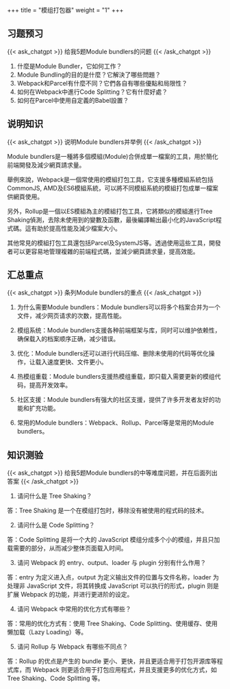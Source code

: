 +++
title = "模组打包器"
weight = "1"
+++
## 习题预习
{{< ask_chatgpt >}}
给我5题Module bundlers的问题
{{< /ask_chatgpt >}}



1. 什麼是Module Bundler，它如何工作？
2. Module Bundling的目的是什麼？它解決了哪些問題？
3. Webpack和Parcel有什麼不同？它們各自有哪些優點和局限性？
4. 如何在Webpack中進行Code Splitting？它有什麼好處？
5. 如何在Parcel中使用自定義的Babel設置？   

## 说明知识
{{< ask_chatgpt >}}
说明Module bundlers并举例
{{< /ask_chatgpt >}}



Module bundlers是一種將多個模組(Module)合併成單一檔案的工具，用於簡化前端開發及減少網頁請求量。

舉例來說，Webpack是一個常使用的模組打包工具，它支援多種模組系統包括CommonJS, AMD及ES6模組系統，可以將不同模組系統的模組打包成單一檔案供網頁使用。

另外，Rollup是一個以ES模組為主的模組打包工具，它將類似的模組進行Tree Shaking偵測，去除未使用到的變數及函數，最後編譯輸出最小化的JavaScript程式碼。這有助於提高性能及減少檔案大小。

其他常見的模組打包工具還包括Parcel及SystemJS等。透過使用這些工具，開發者可以更容易地管理複雜的前端程式碼，並減少網頁請求量，提高效能。   

## 汇总重点
{{< ask_chatgpt >}}
条列Module bundlers的重点
{{< /ask_chatgpt >}}



1. 为什么需要Module bundlers：Module bundlers可以将多个档案合并为一个文件，减少网页请求的次数，提高性能。

2. 模组系统：Module bundlers支援各种前端框架与库，同时可以维护依赖性，确保载入的档案顺序正确，减少错误。

3. 优化：Module bundlers还可以进行代码压缩、删除未使用的代码等优化操作，让载入速度更快、文件更小。

4. 热模组重载：Module bundlers支援热模组重载，即只载入需要更新的模组代码，提高开发效率。

5. 社区支援：Module bundlers有强大的社区支援，提供了许多开发者友好的功能和扩充功能。

6. 常用的Module bundlers：Webpack、Rollup、Parcel等是常用的Module bundlers。   

## 知识测验
{{< ask_chatgpt >}}
给我5题Module bundlers的中等难度问题，并在后面列出答案
{{< /ask_chatgpt >}}



1. 请问什么是 Tree Shaking？

答：Tree Shaking 是一个在模组打包时，移除没有被使用的程式码的技术。

2. 请问什么是 Code Splitting？

答：Code Splitting 是将一个大的 JavaScript 模组分成多个小的模组，并且只加载需要的部分，从而减少整体页面载入时间。

3. 请问 Webpack 的 entry、output、loader 与 plugin 分别有什么作用？

答：entry 为定义进入点，output 为定义输出文件的位置与文件名称，loader 为处理非 JavaScript 文件，将其转换成 JavaScript 可以执行的形式，plugin 则是扩展 Webpack 的功能，并进行更进阶的设定。

4. 请问 Webpack 中常用的优化方式有哪些？

答：常用的优化方式有：使用 Tree Shaking、Code Splitting、使用缓存、使用懒加载（Lazy Loading）等。

5. 请问 Rollup 与 Webpack 有哪些不同点？

答：Rollup 的优点是产生的 bundle 更小、更快，并且更适合用于打包开源库等程式库，而 Webpack 则更适合用于打包应用程式，并且支援更多的优化方式，如 Tree Shaking、Code Splitting 等。   

